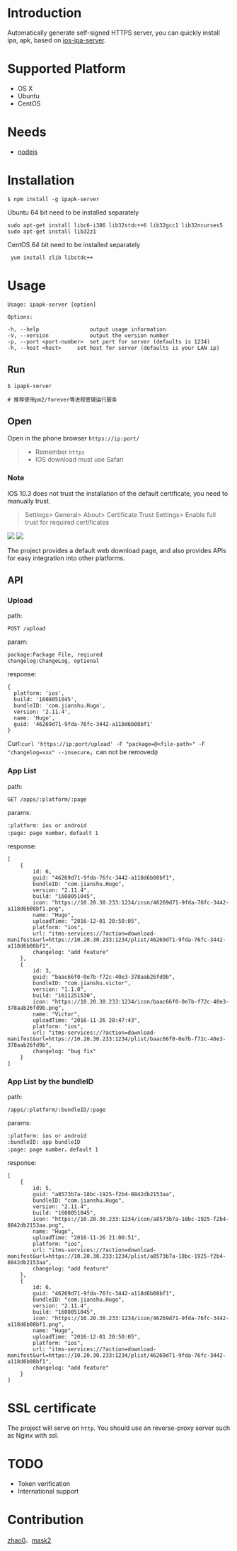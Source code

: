 # Introduction
Automatically generate self-signed HTTPS server, you can quickly install ipa, apk, based on [ios-ipa-server](https://github.com/bumaociyuan/ios-ipa-server).

# Supported Platform
* OS X
* Ubuntu
* CentOS

# Needs
* [nodejs](https://nodejs.org/)

# Installation
```
$ npm install -g ipapk-server
```
Ubuntu 64 bit need to be installed separately

```
sudo apt-get install libc6-i386 lib32stdc++6 lib32gcc1 lib32ncurses5
sudo apt-get install lib32z1
```

CentOS 64 bit need to be installed separately

```
 yum install zlib libstdc++
```

# Usage
```
Usage: ipapk-server [option]

Options:

-h, --help                output usage information
-V, --version             output the version number
-p, --port <port-number>  set port for server (defaults is 1234)
-h, --host <host>     set host for server (defaults is your LAN ip)
```

## Run
```
$ ipapk-server

# 推荐使用pm2/forever等进程管理运行服务
```

## Open
Open in the phone browser `https://ip:port/`
> - Remember `https`
> - IOS download must use Safari
### Note
IOS 10.3 does not trust the installation of the default certificate, you need to manually trust.
> Settings> General> About> Certificate Trust Settings> Enable full trust for required certificates

![](ss1.jpeg)
![](ss2.jpeg)

The project provides a default web download page, and also provides APIs for easy integration into other platforms.

## API
### Upload
path:

```
POST /upload
```

param:

```
package:Package File, reqiured
changelog:ChangeLog, optional
```
response:

```
{
  platform: 'ios',
  build: '1608051045',
  bundleID: 'com.jianshu.Hugo',
  version: '2.11.4',
  name: 'Hugo',
  guid: '46269d71-9fda-76fc-3442-a118d6b08bf1'
}
```
Curl:`curl 'https://ip:port/upload' -F "package=@<file-path>" -F "changelog=xxx" --insecure`，can not be removed`@`

### App List
path:

```
GET /apps/:platform/:page
```
params:

```
:platform: ios or android
:page: page number，default 1
```
response:

```
[
	{
		id: 6,
		guid: "46269d71-9fda-76fc-3442-a118d6b08bf1",
		bundleID: "com.jianshu.Hugo",
		version: "2.11.4",
		build: "1608051045",
		icon: "https://10.20.30.233:1234/icon/46269d71-9fda-76fc-3442-a118d6b08bf1.png",
		name: "Hugo",
		uploadTime: "2016-12-01 20:50:05",
		platform: "ios",
		url: "itms-services://?action=download-manifest&url=https://10.20.30.233:1234/plist/46269d71-9fda-76fc-3442-a118d6b08bf1",
		changelog: "add feature"
	},
	{
		id: 3,
		guid: "baac66f0-0e7b-f72c-40e3-378aab26fd9b",
		bundleID: "com.jianshu.victor",
		version: "1.1.0",
		build: "1611251530",
		icon: "https://10.20.30.233:1234/icon/baac66f0-0e7b-f72c-40e3-378aab26fd9b.png",
		name: "Victor",
		uploadTime: "2016-11-26 20:47:43",
		platform: "ios",
		url: "itms-services://?action=download-manifest&url=https://10.20.30.233:1234/plist/baac66f0-0e7b-f72c-40e3-378aab26fd9b",
		changelog: "bug fix"
	}
]
```
### App List by the bundleID
path:

```
/apps/:platform/:bundleID/:page
```
params:

```
:platform: ios or android
:bundleID: app bundleID
:page: page number，default 1
```
response:

```
[
	{
		id: 5,
		guid: "a8573b7a-18bc-1925-f2b4-8842db2153aa",
		bundleID: "com.jianshu.Hugo",
		version: "2.11.4",
		build: "1608051045",
		icon: "https://10.20.30.233:1234/icon/a8573b7a-18bc-1925-f2b4-8842db2153aa.png",
		name: "Hugo",
		uploadTime: "2016-11-26 21:00:51",
		platform: "ios",
		url: "itms-services://?action=download-manifest&url=https://10.20.30.233:1234/plist/a8573b7a-18bc-1925-f2b4-8842db2153aa",
		changelog: "add feature"
	},
	{
		id: 6,
		guid: "46269d71-9fda-76fc-3442-a118d6b08bf1",
		bundleID: "com.jianshu.Hugo",
		version: "2.11.4",
		build: "1608051045",
		icon: "https://10.20.30.233:1234/icon/46269d71-9fda-76fc-3442-a118d6b08bf1.png",
		name: "Hugo",
		uploadTime: "2016-12-01 20:50:05",
		platform: "ios",
		url: "itms-services://?action=download-manifest&url=https://10.20.30.233:1234/plist/46269d71-9fda-76fc-3442-a118d6b08bf1",
		changelog: "add feature"
	}
]
```
# SSL certificate
The project will serve on `http`. You should use an reverse-proxy server such as Nginx with ssl.


# TODO
- Token verification
- International support

# Contribution
[zhao0](https://github.com/zhao0)、[mask2](https://github.com/mask2)
